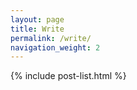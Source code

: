 ```yaml
---
layout: page
title: Write
permalink: /write/
navigation_weight: 2
---
```


{% include post-list.html %}